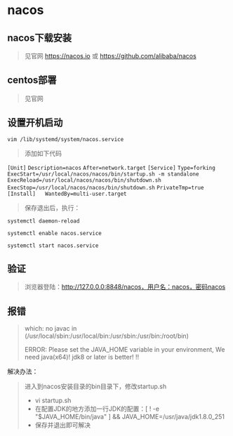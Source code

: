 # nacos
## nacos下载安装
> 见官网 https://nacos.io 或 https://github.com/alibaba/nacos

## centos部署
> 见官网

## 设置开机启动



`vim /lib/systemd/system/nacos.service`

> 添加如下代码



`[Unit]`
`Description=nacos`
`After=network.target`
`[Service]`
`Type=forking`
`ExecStart=/usr/local/nacos/nacos/bin/startup.sh -m standalone`
`ExecReload=/usr/local/nacos/nacos/bin/shutdown.sh`
`ExecStop=/usr/local/nacos/nacos/bin/shutdown.sh`
`PrivateTmp=true`
`[Install]  
WantedBy=multi-user.target`

> 保存退出后，执行：

`systemctl daemon-reload`

`systemctl enable nacos.service`

`systemctl start nacos.service`

## 验证

> 浏览器登陆：http://127.0.0.0:8848/nacos，用户名：nacos，密码nacos

## 报错

> which: no javac in (/usr/local/sbin:/usr/local/bin:/usr/sbin:/usr/bin:/root/bin)
>
> ERROR: Please set the JAVA_HOME variable in your environment, We need java(x64)! jdk8 or later is better! !!

解决办法：

> 进入到nacos安装目录的bin目录下，修改startup.sh
>
> - vi startup.sh
> - 在配置JDK的地方添加一行JDK的配置：[ ! -e "$JAVA_HOME/bin/java" ] && JAVA_HOME=/usr/java/jdk1.8.0_251
> - 保存并退出即可解决
